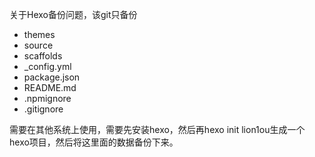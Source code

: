 关于Hexo备份问题，该git只备份

* themes
* source
* scaffolds
* _config.yml
* package.json
* README.md
* .npmignore
* .gitignore

需要在其他系统上使用，需要先安装hexo，然后再hexo init lion1ou生成一个hexo项目，然后将这里面的数据备份下来。
